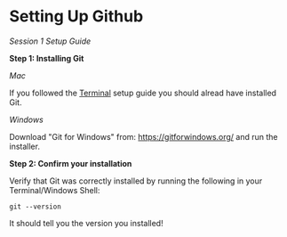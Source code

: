 # Setting Up Github
*Session 1 Setup Guide*

**Step 1: Installing Git**

*Mac* 

If you followed the [Terminal](/session1/setup_terminal.md) setup guide you should alread have installed Git.

*Windows* 

Download "Git for Windows" from: https://gitforwindows.org/ and run the installer.


**Step 2: Confirm your installation**

Verify that Git was correctly installed by running the following in your Terminal/Windows Shell: 

```git --version```

It should tell you the version you installed!
